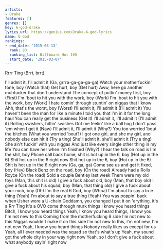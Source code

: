 ```yaml
---
artists:
- Drake
features: []
genres: []
key: 6-god-drake
lyrics_url: https://genius.com/Drake-6-god-lyrics
name: 6 God
rankings:
- end_date: '2015-03-13'
  rank: 83
  ranking_list: Billboard Hot 100
  start_date: '2015-03-07'
---
```

Rrrr Ting (Brrt, brrt)


I'll admit it, I'll admit it (Ga, grrra-ga-ga-ga-ga)
Watch your motherfuckin' tone, boy (Watch that)
Get hurt, boy (Get hurt)
Aww, here go another muhfucker that don't understand
The concept of puttin' money first, boy (First)
I'm 'bout to hit you with the work, boy (Work)
I'm 'bout to hit you with the work, boy (Work)
I hate comin' through stuntin' on niggas that I know
Ahh, that's the worst, boy (Worst)
I'll admit it, I'll admit it (I'll admit it)
You haven't been the man for like a minute
I told you that I'm in it for the long haul
You can really get the business (Get it)
I'll admit it, I'll admit it (I'll admit it)
Rolling swishers, hittin' swishes
Got me feelin' like a ball hog
I don't pass 'em when I get it (Naw)
I'll admit it, I'll admit it (Why?)
You too worried 'bout the bitches (What you worried 'bout?)
I got one girl, and she my girl, and nobody else can hit it (Try a ting)
She'll admit it, she'll admit it (Try a ting)
She ain't fuckin' with you niggas
And just like every single other thing in my life
You can have her when I'm finished (Why?)
I hear the talk on road is I'm the shit, boy
Phone call back home, shit is hot up in the 6, boy (Hot up in the 6)
Shit hot up in the 6 right now
Shit hot up in the 6, boy (Hot up in the 6)
Shit is hot up in the 6 right now (Ga, ga, ga)
Come see us and get it fixed, boy (Hey)
Black Benz on the road, boy (On the road)
Already had a Rolls Royce (On the road)
Sold a couple Bentley last week
Them were my old toys (Man, this shit is old)
I give a fuck about old, boy (Man, that boy old)
I give a fuck about his squad, boy (Man, that thing old)
I give a fuck about your mob, boy (Oh)
I'm the real 6 God, boy (Whoa)
I'm about to say a true thing (Yeah)
I'm about to say a true thing (Yeah)
You was poppin' back when Usher wore a U-chain
Goddamn, you changed
I put it on 'erything, it's a Rrr Ting
It's a OVO come through murk things
I know you heard things
Bitch, I know you heard things
Yeah, I know you heard things, I know you
I'm not new to this
Coming from the motherfucking 6 side
I'm not new to this
Niggas wouldn't make it on this side
I'm not new to this, I'm not new, I'm not new
Yeah, I know you heard things
Nobody really likes us except for us
Yeah, all I ever needed was the squad so that's what's up
Yeah, my sound got the whole city in your way right now
Yeah, so I don't give a fuck about what anybody sayin' right now
